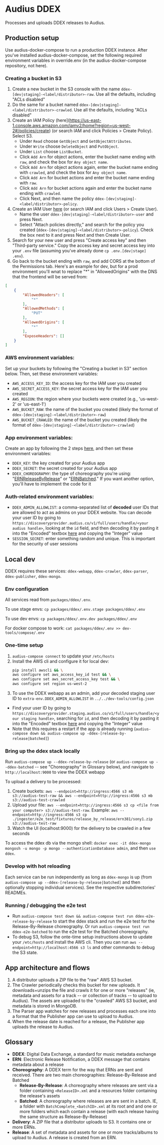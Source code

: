 # Audius DDEX

Processes and uploads DDEX releases to Audius.

## Production setup
Use audius-docker-compose to run a production DDEX instance. After you've installed audius-docker-compose, set the following required environment variables in override.env (in the audius-docker-compose repository, not here).

### Creating a bucket in S3
1. Create a new bucket in the S3 console with the name `ddex-[dev|staging]-<label/distributor>-raw`. Use all the defaults, including "ACLs disabled"
2. Do the same for a bucket named `ddex-[dev|staging]-<label/distributor>-crawled`. Use all the defaults, including "ACLs disabled"
3. Create an IAM Policy (here](https://us-east-1.console.aws.amazon.com/iamv2/home?region=us-west-2#/policies/create) (or search IAM and click Policies > Create Policy). Select S3.
    * Under `Read` choose `GetObject` and `GetObjectAttributes`.
    * Under `Write` choose `DeleteObject` and `PutObject`.
    * Under `List` choose `ListBucket`.
    * Click `Add Arn` for object actions, enter the bucket name ending with `raw`, and check the box for `Any object name`.
    * Click `Add Arn` for object actions again, enter the bucket name ending with `crawled`, and check the box for `Any object name`.
    * Click `Add Arn` for bucket actions and enter the bucket name ending with `raw`.
    * Click `Add Arn` for bucket actions again and enter the bucket name ending with `crawled`.
    * Click Next, and then name the policy `ddex-[dev|staging]-<label/distributor>-policy`.
4. Create an IAM User [here](https://us-east-1.console.aws.amazon.com/iamv2/home?region=us-west-2#/users/create) (or search IAM and click Users > Create User).
    * Name the user `ddex-[dev|staging]-<label/distributor>-user` and press Next.
    * Select "Attach policies directly," and search for the policy you created (`ddex-[dev|staging]-<label/distributor>-policy`). Check the box next to it and press Next and then Create User.
5. Search for your new user and press "Create access key" and then "Third-party service." Copy the access key and secret access key into your `.env` file (assuming you've already done `cp .env.[dev|stage] .env`).
6. Go back to the bucket ending with `raw`, and add CORS at the bottom of the Permissions tab. Here's an example for dev, but for a prod environment you'll wnat to replace "*" in "AllowedOrigins" with the DNS that the frontend will be served from:
```json
[
    {
        "AllowedHeaders": [
            "*"
        ],
        "AllowedMethods": [
            "PUT"
        ],
        "AllowedOrigins": [
            "*"
        ],
        "ExposeHeaders": []
    }
]
```

### AWS environment variables:
Set up your buckets by following the "Creating a bucket in S3" section below. Then, set these environment variables:
- `AWS_ACCESS_KEY_ID`: the access key for the IAM user you created
- `AWS_SECRET_ACCESS_KEY`: the secret access key for the IAM user you created
- `AWS_REGION`: the region where your buckets were created (e.g., 'us-west-2' or 'us-east-1')
- `AWS_BUCKET_RAW`: the name of the bucket you created (likely the format of `ddex-[dev|staging]-<label/distributor>-raw`)
- `AWS_BUCKET_CRAWLED`: the name of the bucket you created (likely the format of `ddex-[dev|staging]-<label/distributor>-crawled`)

### App environment variables:
Create an app by following the 2 steps [here](https://docs.audius.org/developers/sdk/#set-up-your-developer-app), and then set these environment variables:
- `DDEX_KEY`: the key created for your Audius app
- `DDEX_SECRET`: the secret created for your Audius app
- `DDEX_CHOREOGRAPHY`: the type of choreography you're using: "[ERNReleaseByRelease](https://ernccloud.ddex.net/electronic-release-notification-message-suite-part-3%253A-choreographies-for-cloud-based-storage/5-release-by-release-profile/5.1-choreography/)" or "[ERNBatched](https://ernccloud.ddex.net/electronic-release-notification-message-suite-part-3%253A-choreographies-for-cloud-based-storage/6-batch-profile/6.1-choreography/)." If you want another option, you'll have to implement the code for it

### Auth-related environment variables:
- `DDEX_ADMIN_ALLOWLIST`: a comma-separated list of **decoded** user IDs that are allowed to act as admins on your DDEX website. You can decode your user ID by going to `https://discoveryprovider.audius.co/v1/full/users/handle/<your audius handle>`, looking at the `id` field, and then decoding it by pasting it into the "Encoded" textbox [here](https://healthz.audius.co/#/utils/id) and copying the "Integer" value
- `SESSION_SECRET`: enter something random and unique. This is important for the security of user sessions

## Local dev
DDEX requires these services: `ddex-webapp`, `ddex-crawler`, `ddex-parser`, `ddex-publisher`, `ddex-mongo`.

### Env configuration
All services read from `packages/ddex/.env`.

To use stage envs: `cp packages/ddex/.env.stage packages/ddex/.env`

To use dev envs: `cp packages/ddex/.env.dev packages/ddex/.env`

For docker compose to work: `cat packages/ddex/.env >> dev-tools/compose/.env`

### One-time setup
1. `audius-compose connect` to update your `/etc/hosts`
2. Install the AWS cli and configure it for local dev:
    ```sh
    pip install awscli && \
    aws configure set aws_access_key_id test && \
    aws configure set aws_secret_access_key test && \
    aws configure set region us-west-2
    ```
3. To use the DDEX webapp as an admin, add your decoded staging user ID to `extra-env.DDEX_ADMIN_ALLOWLIST` in `../../dev-tools/config.json`
  - Find your user ID by going to `https://discoveryprovider.staging.audius.co/v1/full/users/handle/<your staging handle>`, searching for `id`, and then decoding it by pasting it into the "Encoded" textbox [here](https://healthz.audius.co/#/utils/id) and copying the "Integer" value
  - Note that this requires a restart if the app is already running (`audius-compose down && audius-compose up -ddex-[release-by-release|batched]`)


### Bring up the ddex stack locally
Run `audius-compose up --ddex-release-by-release` (or `audius-compose up --ddex-batched` -- see "Choreography" in Glossary below), and navigate to `http://localhost:9000` to view the DDEX webapp

To upload a delivery to be processed:
  1. Create buckets: `aws --endpoint=http://ingress:4566 s3 mb s3://audius-test-raw && aws --endpoint=http://ingress:4566 s3 mb s3://audius-test-crawled`
  2. Upload your file: `aws --endpoint=http://ingress:4566 s3 cp <file from your computer> s3://audius-test-raw`. Example: `aws --endpoint=http://ingress:4566 s3 cp ./ingester/e2e_test/fixtures/release_by_release/ern381/sony1.zip s3://audius-test-raw`
  3. Watch the UI (localhost:9000) for the delivery to be crawled in a few seconds

To access the ddex db via the mongo shell: `docker exec -it ddex-mongo mongosh -u mongo -p mongo --authenticationDatabase admin`, and then `use ddex`.  

### Develop with hot reloading
Each service can be run independently as long as `ddex-mongo` is up (from `audius-compose up --ddex-[release-by-release|batched]` and then optionally stopping individual services). See the respective subdirectories' READMEs.

### Running / debugging the e2e test
* Run `audius-compose test down && audius-compose test run ddex-e2e-release-by-release` to start the ddex stack and run the e2e test for the Release-By-Release choreography. Or run `audius-compose test run ddex-e2e-batched` to run the e2e test for the Batched choreography.
* To debug S3, follow the onte-time setup instructions above to update your `/etc/hosts` and install the AWS cli. Then you can run `aws --endpoint=http://localhost:4566 s3 ls` and other commands to debug the S3 state.

## App architecture and flows
1. A distributor uploads a ZIP file to the "raw" AWS S3 bucket.
2. The Crawler periodically checks this bucket for new uploads. It downloads+unzips the file and crawls it for one or more "releases" (ie, metadata and assets for a track -- or collection of tracks -- to upload to Audius). The assets are uploaded to the "crawled" AWS S3 bucket, and metadata is stored in MongoDB.
3. The Parser app watches for new releases and processes each one into a format that the Publisher app can use to upload to Audius.
4. When the release date is reached for a release, the Publisher app uploads the release to Audius.

## Glossary
- **DDEX**: Digital Data Exchange, a standard for music metadata exchange
- **ERN**: Electronic Release Notification, a DDEX message that contains metadata about a release
- **Choreography**: A DDEX term for the way that ERNs are sent and received. There are two main choreographies: Release-By-Release and Batched
  - **Release-By-Release**: A choreography where releases are sent via a folder containing `<ReleaseID>.xml` and a resources folder containing the release's assets
  - **Batched**: A choreography where releases are are sent in a batch. IE, a folder with `BatchComplete_<batchID>.xml` at its root and and one or more folders which each contain a release (with each release having the same structure as Release-By-Release)
- **Delivery**: A ZIP file that a distributor uploads to S3. It contains one or more ERNs.
- **Release**: A set of metadata and assets for one or more tracks/albums to upload to Audius. A release is created from an ERN.